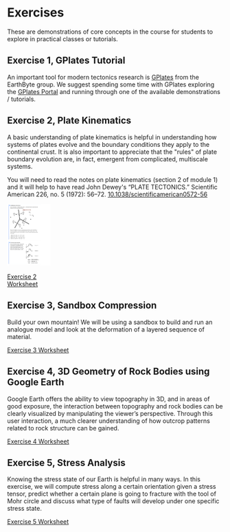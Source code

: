 # Exercises

These are demonstrations of core concepts in the course for students to explore in practical classes or tutorials.


## Exercise 1, GPlates Tutorial

An important tool for modern tectonics research is [GPlates](https://www.gplates.org) from the EarthByte group. We suggest spending some time with GPlates exploring the [GPlates Portal](https://portal.gplates.org) and running through one of the available demonstrations / tutorials.

## Exercise 2, Plate Kinematics

A basic understanding of plate kinematics is helpful in understanding how systems of plates evolve and 
the boundary conditions they apply to the continental crust. It is also important to appreciate that the
"rules" of plate boundary evolution are, in fact, emergent from complicated, multiscale systems. 

You will need to read the notes on plate kinematics (section 2 of module 1) and it will help to have read
John Dewey's “PLATE TECTONICS.” Scientific American 226, no. 5 (1972): 56–72. [10.1038/scientificamerican0572-56](https://doi.org/10.1038/scientificamerican0572-56)

<div style="width:20%">

[![](Figures/Exercises_PlateKin_thumbnail.png)](Exercises/PlateKinematics)

[Exercise 2 Worksheet](Exercises/PlateKinematics)

</div>

## Exercise 3, Sandbox Compression

Build your own mountain! We will be using a sandbox to build and run an analogue model and look at the deformation of a layered sequence of material.

[Exercise 3 Worksheet](Exercises/SandboxCompression)

## Exercise 4, 3D Geometry of Rock Bodies using Google Earth

Google Earth offers the ability to view topography in 3D, and in areas of good exposure, the interaction between topography and rock bodies can be clearly visualized by manipulating the viewer’s perspective.  Through this user interaction, a much clearer understanding of how outcrop patterns related to rock structure can be gained.

[Exercise 4 Worksheet](Exercises/MappingWithGoogleEarth)

## Exercise 5, Stress Analysis

Knowing the stress state of our Earth is helpful in many ways. In this exercise, we will compute stress along a certain orientation given a stress tensor, predict whether a certain plane is going to fracture with the tool of Mohr circle and discuss what type of faults will develop under one specific stress state.

[Exercise 5 Worksheet](Exercises/StressAnalysis)

